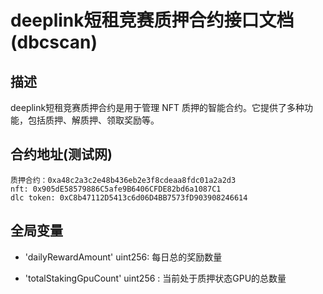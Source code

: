 deeplink短租竞赛质押合约接口文档(dbcscan)
================

## 描述
deeplink短租竞赛质押合约是用于管理 NFT 质押的智能合约。它提供了多种功能，包括质押、解质押、领取奖励等。

## 合约地址(测试网)
    质押合约：0xa48c2a3c2e48b436eb2e3f8cdeaa8fdc01a2a2d3
    nft: 0x905dE58579886C5afe9B6406CFDE82bd6a1087C1
    dlc token: 0xC8b47112D5413c6d06D4BB7573fD903908246614

## 全局变量
- 'dailyRewardAmount' uint256: 每日总的奖励数量

- 'totalStakingGpuCount' uint256 : 当前处于质押状态GPU的总数量